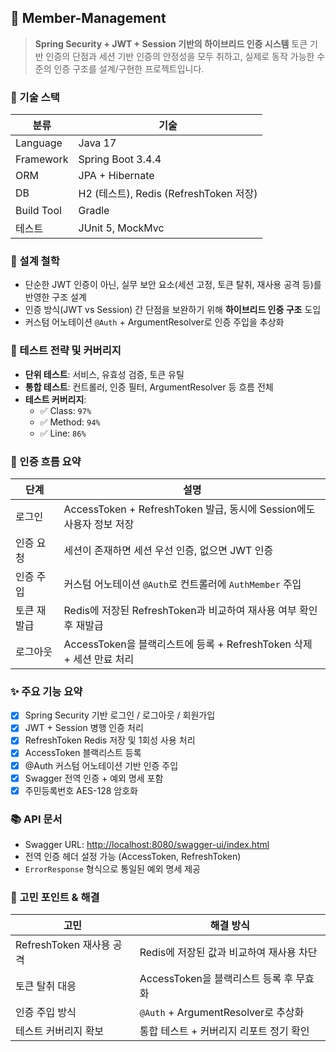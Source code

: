 ## 🔐 Member-Management

> **Spring Security + JWT + Session 기반의 하이브리드 인증 시스템**
> 토큰 기반 인증의 단점과 세션 기반 인증의 안정성을 모두 취하고, 실제로 동작 가능한 수준의 인증 구조를 설계/구현한 프로젝트입니다.

### 🧱 기술 스택

| 분류         | 기술                                |
|------------|-----------------------------------|
| Language   | Java 17                           |
| Framework  | Spring Boot 3.4.4                 |
| ORM        | JPA + Hibernate                   |
| DB         | H2 (테스트), Redis (RefreshToken 저장) |
| Build Tool | Gradle                            |
| 테스트        | JUnit 5, MockMvc                  |

### 📌 설계 철학

- 단순한 JWT 인증이 아닌, 실무 보안 요소(세션 고정, 토큰 탈취, 재사용 공격 등)를 반영한 구조 설계
- 인증 방식(JWT vs Session) 간 단점을 보완하기 위해 **하이브리드 인증 구조** 도입
- 커스텀 어노테이션 `@Auth` + ArgumentResolver로 인증 주입을 추상화

### 🧪 테스트 전략 및 커버리지

- **단위 테스트**: 서비스, 유효성 검증, 토큰 유틸
- **통합 테스트**: 컨트롤러, 인증 필터, ArgumentResolver 등 흐름 전체
- **테스트 커버리지**:
    - ✅ Class: `97%`
    - ✅ Method: `94%`
    - ✅ Line: `86%`

### 🔐 인증 흐름 요약

| 단계     | 설명                                                     |
|--------|--------------------------------------------------------|
| 로그인    | AccessToken + RefreshToken 발급, 동시에 Session에도 사용자 정보 저장 |
| 인증 요청  | 세션이 존재하면 세션 우선 인증, 없으면 JWT 인증                          |
| 인증 주입  | 커스텀 어노테이션 `@Auth`로 컨트롤러에 `AuthMember` 주입               |
| 토큰 재발급 | Redis에 저장된 RefreshToken과 비교하여 재사용 여부 확인 후 재발급          |
| 로그아웃   | AccessToken을 블랙리스트에 등록 + RefreshToken 삭제 + 세션 만료 처리    |

### ✨ 주요 기능 요약

- [x] Spring Security 기반 로그인 / 로그아웃 / 회원가입
- [x] JWT + Session 병행 인증 처리
- [x] RefreshToken Redis 저장 및 1회성 사용 처리
- [x] AccessToken 블랙리스트 등록
- [x] @Auth 커스텀 어노테이션 기반 인증 주입
- [x] Swagger 전역 인증 + 예외 명세 포함
- [x] 주민등록번호 AES-128 암호화

### 📚 API 문서

- Swagger URL: [http://localhost:8080/swagger-ui/index.html](http://localhost:8080/swagger-ui/index.html)
- 전역 인증 헤더 설정 가능 (AccessToken, RefreshToken)
- `ErrorResponse` 형식으로 통일된 예외 명세 제공

### 🧠 고민 포인트 & 해결

| 고민                  | 해결 방식                           |
|---------------------|---------------------------------|
| RefreshToken 재사용 공격 | Redis에 저장된 값과 비교하여 재사용 차단       |
| 토큰 탈취 대응            | AccessToken을 블랙리스트 등록 후 무효화     |
| 인증 주입 방식            | `@Auth` + ArgumentResolver로 추상화 |
| 테스트 커버리지 확보         | 통합 테스트 + 커버리지 리포트 정기 확인         |
